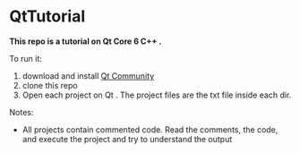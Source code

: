 # QtTutorial  

**This repo is a tutorial on Qt Core 6 C++ .**  

To run it:  
1. download and install [Qt Community](https://www.qt.io/download-qt-installer-oss?hsCtaTracking=99d9dd4f-5681-48d2-b096-470725510d34%7C074ddad0-fdef-4e53-8aa8-5e8a876d6ab4)
2. clone this repo
3. Open each project on Qt . The project files are the txt file inside each dir.

Notes:  
- All projects contain commented code. Read the comments, the code, and execute the project and try to understand the output
